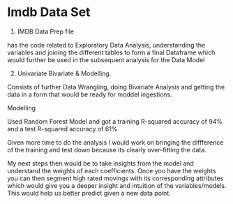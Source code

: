 # Imdb Data Set

1) IMDB Data Prep file 

has the code related to Exploratory Data Analysis, understanding the variables and joining the different tables to form a final Dataframe which would further be used in the subsequent analysis for the Data Model

2) Univariate Bivariate & Modelling. 

  Consists of further Data Wrangling, doing Bivariate Analysis and getting the data in a form that would be ready for moddel ingestions.

Modelling

  Used Random Forest Model and got a training R-squared accuracy of 94% and a test R-squared accuracy of 61% 

  Given more time to do the analysis I would work on bringing the diffference of the training and test down because its clearly over-fitting the data.

  My next steps then would be to take insights from the model and understand the weights of each coefficients. Once you have the weights you can then segment high    rated movings with its corresponding attributes which would give you a deeper insight and intuition of the variables/models. This would help us better predict given a new data point.

